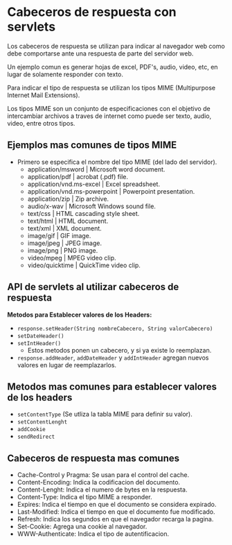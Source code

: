 # Cabeceros de respuesta con servlets

Los cabeceros de respuesta se utilizan para indicar al navegador web como debe comportarse ante una respuesta de parte del
servidor web.

Un ejemplo comun es generar hojas de excel, PDF's, audio, video, etc, en lugar de solamente responder con texto.

Para indicar el tipo de respuesta se utilizan los tipos MIME (Multipurpose Internet Mail Extensions).

Los tipos MIME son un conjunto de especificaciones con el objetivo de intercambiar archivos a traves de internet como puede
ser texto, audio, video, entre otros tipos.

## Ejemplos mas comunes de tipos MIME

* Primero se especifica el nombre del tipo MIME (del lado del servidor).
  * application/msword | Microsoft word document.
  * application/pdf | acrobat (.pdf) file.
  * application/vnd.ms-excel | Excel spreadsheet.
  * application/vnd.ms-powerpoint | Powerpoint presentation.
  * application/zip | Zip archive.
  * audio/x-wav | Microsoft Windows sound file.
  * text/css | HTML cascading style sheet.
  * text/html | HTML document.
  * text/xml | XML document.
  * image/gif | GIF image.
  * image/jpeg | JPEG image.
  * image/png | PNG image.
  * video/mpeg | MPEG video clip.
  * video/quicktime | QuickTime video clip.

## API de servlets al utilizar cabeceros de respuesta

**Metodos para Establecer valores de los Headers:**

* `response.setHeader(String nombreCabecero, String valorCabecero)`
* `setDateHeader()`
* `setIntHeader()`
  * Estos metodos ponen un cabecero, y si ya existe lo reemplazan.
* `response.addHeader`, `addDateHeader` y `addIntHeader` agregan nuevos valores en lugar de reemplazarlos.

## Metodos mas comunes para establecer valores de los headers

* `setContentType` (Se utliza la tabla MIME para definir su valor).
* `setContentLenght`
* `addCookie`
* `sendRedirect`

## Cabeceros de respuesta mas comunes

* Cache-Control y Pragma: Se usan para el control del cache.
* Content-Encoding: Indica la codificacion del documento.
* Content-Lenght: Indica el numero de bytes en la respuesta.
* Content-Type: Indica el tipo MIME a responder.
* Expires: Indica el tiempo en que el documento se considera expirado.
* Last-Modified: Indica el tiempo en que el documento fue modificado.
* Refresh: Indica los segundos en que el navegador recarga la pagina.
* Set-Cookie: Agrega una cookie al navegador.
* WWW-Authenticate: Indica el tipo de autentificacion.
